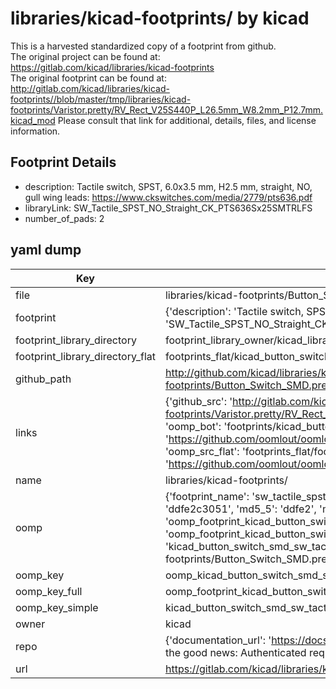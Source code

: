 # libraries/kicad-footprints/ by kicad  
This is a harvested standardized copy of a footprint from github.  
The original project can be found at:  
https://gitlab.com/kicad/libraries/kicad-footprints  
The original footprint can be found at:
http://gitlab.com/kicad/libraries/kicad-footprints//blob/master/tmp/libraries/kicad-footprints/Varistor.pretty/RV_Rect_V25S440P_L26.5mm_W8.2mm_P12.7mm.kicad_mod
Please consult that link for additional, details, files, and license information.  
## Footprint Details
* description: Tactile switch, SPST, 6.0x3.5 mm, H2.5 mm, straight, NO, gull wing leads: https://www.ckswitches.com/media/2779/pts636.pdf  
* libraryLink: SW_Tactile_SPST_NO_Straight_CK_PTS636Sx25SMTRLFS  
* number_of_pads: 2  
## yaml dump  
| Key | Value |  
| --- | --- |  
| file | libraries/kicad-footprints/Button_Switch_SMD.pretty/SW_Tactile_SPST_NO_Straight_CK_PTS636Sx25SMTRLFS.kicad_mod |  
| footprint | {'description': 'Tactile switch, SPST, 6.0x3.5 mm, H2.5 mm, straight, NO, gull wing leads: https://www.ckswitches.com/media/2779/pts636.pdf', 'libraryLink': 'SW_Tactile_SPST_NO_Straight_CK_PTS636Sx25SMTRLFS', 'number_of_pads': 2} |  
| footprint_library_directory | footprint_library_owner/kicad_libraries/kicad-footprints/ |  
| footprint_library_directory_flat | footprints_flat/kicad_button_switch_smd_sw_tactile_spst_no_straight_ck_pts636sx25smtrlfs/working |  
| github_path | http://github.com/kicad/libraries/kicad-footprints//blob/master/tmp/libraries/kicad-footprints/Button_Switch_SMD.pretty/SW_Tactile_SPST_NO_Straight_CK_PTS636Sx25SMTRLFS.kicad_mod |  
| links | {'github_src': 'http://gitlab.com/kicad/libraries/kicad-footprints//blob/master/tmp/libraries/kicad-footprints/Varistor.pretty/RV_Rect_V25S440P_L26.5mm_W8.2mm_P12.7mm.kicad_mod', 'github_src_repo': 'https://gitlab.com/kicad/libraries/kicad-footprints', 'oomp_bot': 'footprints/kicad_button_switch_smd_sw_tactile_spst_no_straight_ck_pts636sx25smtrlfs/working', 'oomp_bot_github': 'https://github.com/oomlout/oomlout_oomp_footprint_bot/tree/main/footprints/kicad_button_switch_smd_sw_tactile_spst_no_straight_ck_pts636sx25smtrlfs/working', 'oomp_src_flat': 'footprints_flat/footprints_flat/kicad_button_switch_smd_sw_tactile_spst_no_straight_ck_pts636sx25smtrlfs/working', 'oomp_src_flat_github': 'https://github.com/oomlout/oomlout_oomp_footprint_src/tree/main/footprints_flat/kicad_button_switch_smd_sw_tactile_spst_no_straight_ck_pts636sx25smtrlfs/working'} |  
| name | libraries/kicad-footprints/ |  
| oomp | {'footprint_name': 'sw_tactile_spst_no_straight_ck_pts636sx25smtrlfs', 'library_name': 'button_switch_smd', 'md5': 'ddfe2c3051ad89a32875398d988a57da', 'md5_10': 'ddfe2c3051', 'md5_5': 'ddfe2', 'md5_6': 'ddfe2c', 'oomp_key': 'oomp_kicad_button_switch_smd_sw_tactile_spst_no_straight_ck_pts636sx25smtrlfs', 'oomp_key_extra': 'oomp_footprint_kicad_button_switch_smd_sw_tactile_spst_no_straight_ck_pts636sx25smtrlfs', 'oomp_key_full': 'oomp_footprint_kicad_button_switch_smd_sw_tactile_spst_no_straight_ck_pts636sx25smtrlfs_ddfe2c', 'oomp_key_simple': 'kicad_button_switch_smd_sw_tactile_spst_no_straight_ck_pts636sx25smtrlfs', 'original_filename': 'libraries/kicad-footprints/Button_Switch_SMD.pretty/SW_Tactile_SPST_NO_Straight_CK_PTS636Sx25SMTRLFS.kicad_mod', 'owner_name': 'kicad'} |  
| oomp_key | oomp_kicad_button_switch_smd_sw_tactile_spst_no_straight_ck_pts636sx25smtrlfs |  
| oomp_key_full | oomp_footprint_kicad_button_switch_smd_sw_tactile_spst_no_straight_ck_pts636sx25smtrlfs |  
| oomp_key_simple | kicad_button_switch_smd_sw_tactile_spst_no_straight_ck_pts636sx25smtrlfs |  
| owner | kicad |  
| repo | {'documentation_url': 'https://docs.github.com/rest/overview/resources-in-the-rest-api#rate-limiting', 'message': "API rate limit exceeded for 84.66.173.59. (But here's the good news: Authenticated requests get a higher rate limit. Check out the documentation for more details.)"} |  
| url | https://gitlab.com/kicad/libraries/kicad-footprints |  

